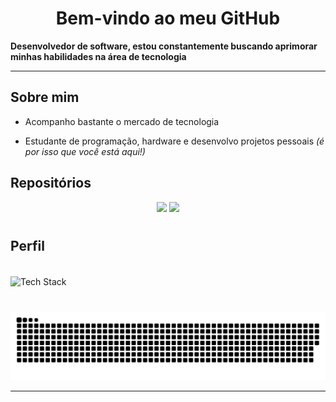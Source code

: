 <h1 align="center">Bem-vindo ao meu GitHub</h1>

**Desenvolvedor de software, estou constantemente buscando aprimorar minhas habilidades na área de tecnologia**

---

## Sobre mim

* Acompanho bastante o mercado de tecnologia

* Estudante de programação, hardware e desenvolvo projetos pessoais *(é por isso que você está aqui!)*

## Repositórios
<div align="center">
    <a href="https://github.com/Dimitri-Matheus/HSR-Script" target="_blank"><img src="https://github-readme-stats-delta-six-87.vercel.app/api/pin/?username=Dimitri-Matheus&repo=HSR-Script&theme=dark&show_owner=false&hide_border=false&bg_color=0d1117&text_color=ffffff&icon_color=4B70F0&title_color=ffffff&border_color=ffffff" target="_blank"></a>
    <a href="https://github.com/Dimitri-Matheus/Open-Webui-Raycast" target="_blank"><img src="https://github-readme-stats-delta-six-87.vercel.app/api/pin/?username=Dimitri-Matheus&repo=Open-Webui-Raycast&theme=dark&show_owner=false&hide_border=false&bg_color=0d1117&text_color=ffffff&icon_color=4B70F0&title_color=ffffff&border_color=ffffff" target="_blank"></a>
</div>

#

## Perfil
<div>
  <div style="display: inline_block"></div><br>
  <img height="100" width="1000" align="center" src="https://github-readme-tech-stack.vercel.app/api/cards?title=Tech+Stack&titleAlign=center&lineCount=1&theme=github_dark_green&width=460&hideBg=true&bg=%230D1117&badge=%23161B22&border=%23ffffff&titleColor=%234B70F0&line1=python%2Cpython%2Cffffff%3Bhtml5%2Chtml%2Cffffff%3Bcss3%2Ccss%2Cffffff%3Bjavascript%2Cjavascript%2Cffffff%3B" alt="Tech Stack" />
</div>

#

![snake gif](https://github.com/Dimitri-Matheus/Dimitri-Matheus/blob/output/github-contribution-grid-snake-dark.svg)

---
